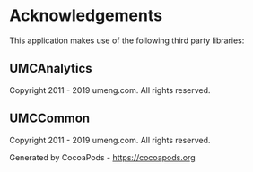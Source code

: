 # Acknowledgements
This application makes use of the following third party libraries:

## UMCAnalytics

Copyright 2011 - 2019 umeng.com. All rights reserved.


## UMCCommon

Copyright 2011 - 2019 umeng.com. All rights reserved.

Generated by CocoaPods - https://cocoapods.org
